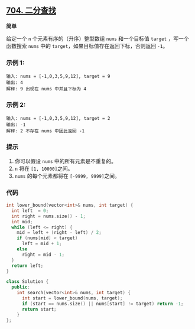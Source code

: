 ## [704. 二分查找](https://leetcode.cn/problems/binary-search/)

**简单**

给定一个 `n` 个元素有序的（升序）整型数组 `nums` 和一个目标值 `target` ，写一个函数搜索 `nums` 中的 `target`，如果目标值存在返回下标，否则返回 `-1`。

### **示例 1:**

```
输入: nums = [-1,0,3,5,9,12], target = 9
输出: 4
解释: 9 出现在 nums 中并且下标为 4
```

### **示例 2:**

```
输入: nums = [-1,0,3,5,9,12], target = 2
输出: -1
解释: 2 不存在 nums 中因此返回 -1
```

### **提示**

1. 你可以假设 `nums` 中的所有元素是不重复的。
2. `n` 将在 `[1, 10000]`之间。
3. `nums` 的每个元素都将在 `[-9999, 9999]`之间。

### 代码

```cpp
int lower_bound(vector<int>& nums, int target) {
  int left  = 0;
  int right = nums.size() - 1;
  int mid;
  while (left <= right) {
    mid = left + (right - left) / 2;
    if (nums[mid] < target)
      left = mid + 1;
    else
      right = mid - 1;
  }
  return left;
}

class Solution {
  public:
    int search(vector<int>& nums, int target) {
      int start = lower_bound(nums, target);
      if (start == nums.size() || nums[start] != target) return -1;
      return start;
    }
};
```

